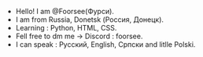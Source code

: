 - Hello! I am @Foorsee(Фурси).
- I am from Russia, Donetsk (Россия, Донецк).
- Learning : Python, HTML, CSS.
- Fell free to dm me -> Discord : foorsee.
- I can speak : Русский, English, Српски and litlle Polski.
